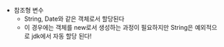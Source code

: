 - 참조형 변수
    - String, Date와 같은 객체로서 할당된다
    - 이 경우에는 객체를 new로서 생성하는 과정이 필요하지만 String은 예외적으로 jdk에서 자동 할당 된다!